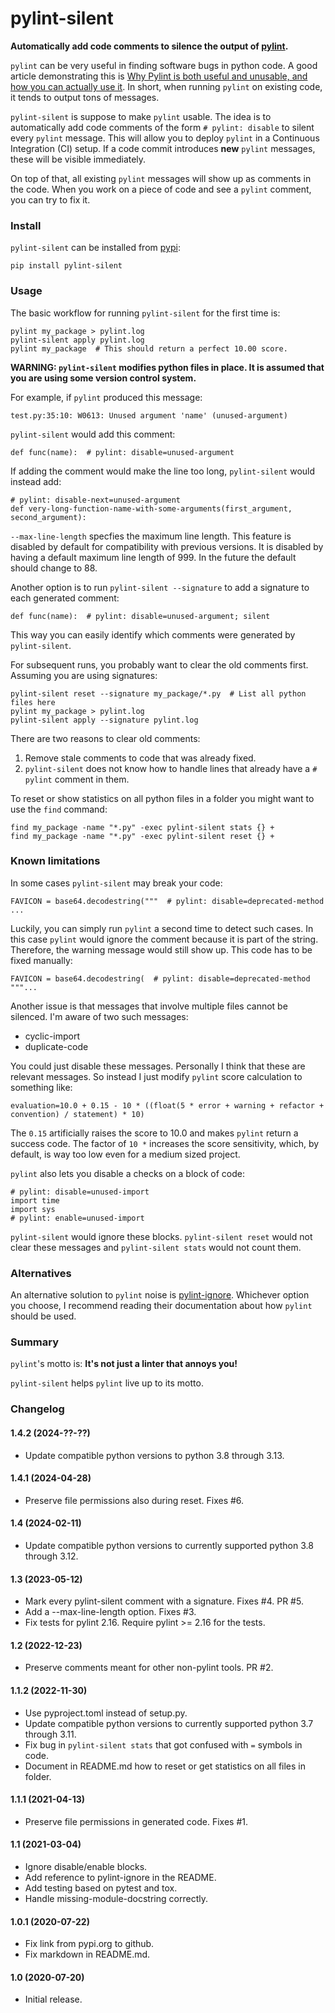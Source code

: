 # pylint-silent
**Automatically add code comments to silence the output of [pylint](https://github.com/PyCQA/pylint).**

`pylint` can be very useful in finding software bugs in python code. A good article demonstrating this is [Why Pylint is both useful and unusable, and how you can actually use it](https://pythonspeed.com/articles/pylint/). In short, when running `pylint` on existing code, it tends to output tons of messages.

`pylint-silent` is suppose to make `pylint` usable. The idea is to automatically add code comments of the form `# pylint: disable` to silent every `pylint` message. This will allow you to deploy `pylint` in a Continuous Integration (CI) setup. If a code commit introduces **new** `pylint` messages, these will be visible immediately.

On top of that, all existing `pylint` messages will show up as comments in the code. When you work on a piece of code and see a `pylint` comment, you can try to fix it.

### Install
`pylint-silent` can be installed from [pypi](https://pypi.org/project/pylint-silent/):
```
pip install pylint-silent
```
### Usage
The basic workflow for running `pylint-silent` for the first time is:
```
pylint my_package > pylint.log
pylint-silent apply pylint.log
pylint my_package  # This should return a perfect 10.00 score.
```
**WARNING: `pylint-silent` modifies python files in place.
It is assumed that you are using some version control system.**

For example, if `pylint` produced this message:
```
test.py:35:10: W0613: Unused argument 'name' (unused-argument)
```

`pylint-silent` would add this comment:
```
def func(name):  # pylint: disable=unused-argument
```

If adding the comment would make the line too long, `pylint-silent` would instead add:
```
# pylint: disable-next=unused-argument
def very-long-function-name-with-some-arguments(first_argument, second_argument):
```
`--max-line-length` specfies the maximum line length.
This feature is disabled by default for compatibility with previous versions.
It is disabled by having a default maximum line length of 999.
In the future the default should change to 88.

Another option is to run `pylint-silent --signature` to add a signature to each generated comment:
```
def func(name):  # pylint: disable=unused-argument; silent
```
This way you can easily identify which comments were generated by `pylint-silent`.

For subsequent runs, you probably want to clear the old comments first.
Assuming you are using signatures:
```
pylint-silent reset --signature my_package/*.py  # List all python files here
pylint my_package > pylint.log
pylint-silent apply --signature pylint.log
```

There are two reasons to clear old comments:

1. Remove stale comments to code that was already fixed.
2. `pylint-silent` does not know how to handle lines that already have a `# pylint` comment in them.

To reset or show statistics on all python files in a folder you might want to use the `find` command:
```
find my_package -name "*.py" -exec pylint-silent stats {} +
find my_package -name "*.py" -exec pylint-silent reset {} +
```

### Known limitations
In some cases `pylint-silent` may break your code:
```
FAVICON = base64.decodestring("""  # pylint: disable=deprecated-method
...
```
Luckily, you can simply run `pylint` a second time to detect such cases. In this case `pylint` would ignore the comment because it is part of the string. Therefore, the warning message would still show up. This code has to be fixed manually:
```
FAVICON = base64.decodestring(  # pylint: disable=deprecated-method
"""...
```

Another issue is that messages that involve multiple files cannot be silenced. I'm aware of two such messages:

* cyclic-import
* duplicate-code

You could just disable these messages. Personally I think that these are relevant messages. So instead I just modify `pylint` score calculation to something like:
```
evaluation=10.0 + 0.15 - 10 * ((float(5 * error + warning + refactor + convention) / statement) * 10)
```
The `0.15` artificially raises the score to 10.0 and makes `pylint` return a success code. The factor of `10 *` increases the score sensitivity, which, by default, is way too low even for a medium sized project.

`pylint` also lets you disable a checks on a block of code:
```
# pylint: disable=unused-import
import time
import sys
# pylint: enable=unused-import
```
`pylint-silent` would ignore these blocks. `pylint-silent reset` would not clear these messages and `pylint-silent stats` would not count them.

### Alternatives

An alternative solution to `pylint` noise is [pylint-ignore](https://pypi.org/project/pylint-ignore/).
Whichever option you choose, I recommend reading their documentation about how `pylint` should be used.

### Summary
`pylint`'s motto is: **It's not just a linter that annoys you!**

`pylint-silent` helps `pylint` live up to its motto.

### Changelog

#### 1.4.2 (2024-??-??)

* Update compatible python versions to python 3.8 through 3.13.

#### 1.4.1 (2024-04-28)

* Preserve file permissions also during reset. Fixes #6.

#### 1.4 (2024-02-11)

* Update compatible python versions to currently supported python 3.8 through 3.12.

#### 1.3 (2023-05-12)

* Mark every pylint-silent comment with a signature. Fixes #4. PR #5.
* Add a --max-line-length option. Fixes #3.
* Fix tests for pylint 2.16. Require pylint >= 2.16 for the tests.

#### 1.2 (2022-12-23)

* Preserve comments meant for other non-pylint tools. PR #2.

#### 1.1.2 (2022-11-30)

* Use pyproject.toml instead of setup.py.
* Update compatible python versions to currently supported python 3.7 through 3.11.
* Fix bug in `pylint-silent stats` that got confused with `=` symbols in code.
* Document in README.md how to reset or get statistics on all files in folder.

#### 1.1.1 (2021-04-13)

* Preserve file permissions in generated code. Fixes #1.

#### 1.1 (2021-03-04)

* Ignore disable/enable blocks.
* Add reference to pylint-ignore in the README.
* Add testing based on pytest and tox.
* Handle missing-module-docstring correctly.

#### 1.0.1 (2020-07-22)

* Fix link from pypi.org to github.
* Fix markdown in README.md.

#### 1.0 (2020-07-20)

* Initial release.
